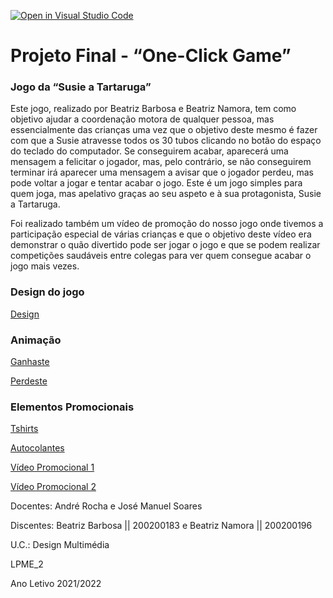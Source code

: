 [![Open in Visual Studio Code](https://classroom.github.com/assets/open-in-vscode-c66648af7eb3fe8bc4f294546bfd86ef473780cde1dea487d3c4ff354943c9ae.svg)](https://classroom.github.com/online_ide?assignment_repo_id=7734395&assignment_repo_type=AssignmentRepo)
# Projeto Final - “One-Click Game”

### Jogo da “Susie a Tartaruga”

Este jogo, realizado por Beatriz Barbosa e Beatriz Namora, tem como objetivo ajudar a coordenação motora de qualquer pessoa, mas essencialmente das crianças uma vez que o objetivo deste mesmo é fazer com que a Susie atravesse todos os 30 tubos clicando no botão do espaço do teclado do computador. Se conseguirem acabar, aparecerá uma mensagem a felicitar o jogador, mas, pelo contrário, se não conseguirem terminar irá aparecer uma mensagem a avisar que o jogador perdeu, mas pode voltar a jogar e tentar acabar o jogo.
Este é um jogo simples para quem joga, mas apelativo graças ao seu aspeto e à sua protagonista, Susie a Tartaruga.

Foi realizado também um vídeo de promoção do nosso jogo onde tivemos a participação especial de várias crianças e que o objetivo deste vídeo era demonstrar o quão divertido pode ser jogar o jogo e que se podem realizar competições saudáveis entre colegas para ver quem consegue acabar o jogo mais vezes. 

### Design do jogo
[Design](https://www.canva.com/design/DAFAYHX0en4/gCDqKWKapuzFULedXT8VFA/view?utm_content=DAFAYHX0en4&utm_campaign=designshare&utm_medium=link&utm_source=publishsharelink)

### Animação
[Ganhaste](https://scratch.mit.edu/projects/696237205)

[Perdeste](https://scratch.mit.edu/projects/696276160) 


### Elementos Promocionais

[Tshirts](https://www.canva.com/design/DAFC9z6lWWg/21Px433b2ac4-MeDPZje6g/view?utm_content=DAFC9z6lWWg&utm_campaign=designshare&utm_medium=link&utm_source=publishsharelink)

[Autocolantes](https://www.canva.com/design/DAFBtHCWCwg/dIzuNMhDAdRobx6mhXqr1w/view?utm_content=DAFBtHCWCwg&utm_campaign=designshare&utm_medium=link&utm_source=publishsharelink)

[Vídeo Promocional 1](https://youtu.be/C0D-ydBI8h4)

[Vídeo Promocional 2](https://youtu.be/9JgRxVaorAg)

Docentes: André Rocha e José Manuel Soares

Discentes: Beatriz Barbosa || 200200183 e Beatriz Namora || 200200196

U.C.: Design Multimédia

LPME_2

Ano Letivo 2021/2022

